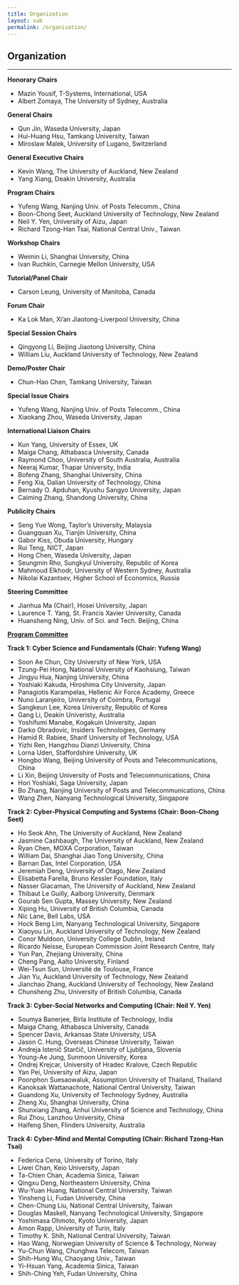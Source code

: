 ```yaml
---
title: Organization
layout: sub
permalink: /organization/
---
```


<h2>Organization</h2>
<hr />
	<p><strong>Honorary Chairs</strong></p>
<ul><li>Mazin Yousif, T-Systems, International, USA</li>
<li>Albert Zomaya, The University of Sydney, Australia</li>
</ul><p><strong>General Chairs</strong></p>
<ul><li>Qun Jin, Waseda University, Japan</li>
<li>Hui-Huang Hsu, Tamkang University, Taiwan</li>
<li>Miroslaw Malek, University of Lugano, Switzerland</li>
</ul><p><strong>General Executive Chairs </strong></p>
<ul><li>Kevin Wang, The University of Auckland, New Zealand</li>
<li>Yang Xiang, Deakin University, Australia</li>
</ul><p><strong>Program Chairs </strong></p>
<ul><li>Yufeng Wang, Nanjing Univ. of Posts Telecomm., China</li>
<li>Boon-Chong Seet, Auckland University of Technology, New Zealand</li>
<li>Neil Y. Yen, University of Aizu, Japan</li>
<li>Richard Tzong-Han Tsai, National Central Univ., Taiwan</li>
</ul><p><strong>Workshop Chairs </strong></p>
<ul><li>Weimin Li, Shanghai University, China</li>
<li>Ivan Ruchkin, Carnegie Mellon University, USA</li>
</ul><p><strong>Tutorial/Panel Chair </strong></p>
<ul><li>Carson Leung, University of Manitoba, Canada</li>
</ul><p><strong>Forum Chair</strong></p>
<ul><li>Ka Lok Man, Xi’an Jiaotong-Liverpool University, China</li>
</ul><p><strong>Special Session Chairs</strong></p>
<ul><li>Qingyong Li, Beijing Jiaotong University, China</li>
<li>William Liu, Auckland University of Technology, New Zealand</li>
</ul><p><strong>Demo/Poster Chair</strong></p>
<ul><li>Chun-Hao Chen, Tamkang University, Taiwan</li>
</ul><p><strong>Special Issue Chairs </strong></p>
<ul><li>Yufeng Wang, Nanjing Univ. of Posts Telecomm., China</li>
<li>Xiaokang Zhou, Waseda University, Japan</li>
</ul><p><strong>International Liaison Chairs </strong></p>
<ul><li>Kun Yang, University of Essex, UK</li>
<li>Maiga Chang, Athabasca University, Canada</li>
<li>Raymond Choo, University of South Australia, Australia</li>
<li>Neeraj Kumar, Thapar University, India</li>
<li>Bofeng Zhang, Shanghai University, China</li>
<li>Feng Xia, Dalian University of Technology, China</li>
<li>Bernady O. Apduhan, Kyushu Sangyo University, Japan</li>
<li>Caiming Zhang, Shandong University, China</li>
</ul><p><strong>Publicity Chairs </strong></p>
<ul><li>Seng Yue Wong, Taylor’s University, Malaysia</li>
<li>Guangquan Xu, Tianjin University, China</li>
<li>Gabor Kiss, Obuda University, Hungary</li>
<li>Rui Teng, NICT, Japan</li>
<li>Hong Chen, Waseda University, Japan</li>
<li>Seungmin Rho, Sungkyul University, Republic of Korea</li>
<li>Mahmoud Elkhodr, University of Western Sydney, Australia</li>
<li>Nikolai Kazantsev, Higher School of Economics, Russia</li>
</ul><p><strong>Steering Committee </strong></p>
<ul><li>Jianhua Ma (Chair), Hosei University, Japan</li>
<li>Laurence T. Yang, St. Francis Xavier University, Canada</li>
<li>Huansheng Ning, Univ. of Sci. and Tech. Beijing, China</li>
</ul><p><span style="text-decoration: underline;"><strong>Program Committee</strong></span></p>
<p><strong>Track 1: Cyber Science and Fundamentals (Chair: Yufeng Wang)</strong></p>
<ul><li>Soon Ae Chun, City University of New York, USA</li>
<li>Tzung-Pei Hong, National University of Kaohsiung, Taiwan</li>
<li>Jingyu Hua, Nanjing University, China</li>
<li>Yoshiaki Kakuda, Hiroshima City University, Japan</li>
<li>Panagiotis Karampelas, Hellenic Air Force Academy, Greece</li>
<li>Nuno Laranjeiro, University of Coimbra, Portugal</li>
<li>Sangkeun Lee, Korea University, Republic of Korea</li>
<li>Gang Li, Deakin Univeristy, Australia</li>
<li>Yoshifumi Manabe, Kogakuin University, Japan</li>
<li>Darko Obradovic, Insiders Technologies, Germany</li>
<li>Hamid R. Rabiee, Sharif University of Technology, USA</li>
<li>Yizhi Ren, Hangzhou Dianzi University, China</li>
<li>Lorna Uden, Staffordshire University, UK</li>
<li>Hongbo Wang, Beijing University of Posts and Telecommunications, China</li>
<li>Li Xin, Beijing University of Posts and Telecommunications, China</li>
<li>Hori Yoshiaki, Saga University, Japan</li>
<li>Bo Zhang, Nanjing University of Posts and Telecommunications, China</li>
<li>Wang Zhen, Nanyang Technological University, Singapore</li>
</ul><p><strong>Track 2: Cyber-Physical Computing and Systems (Chair: Boon-Chong Seet)</strong></p>
<ul><li>Ho Seok Ahn, The University of Auckland, New Zealand</li>
<li>Jasmine Cashbaugh, The University of Auckland, New Zealand</li>
<li>Ryan Chen, MOXA Corporation, Taiwan</li>
<li>William Dai, Shanghai Jiao Tong University, China</li>
<li>Barnan Das, Intel Corporation, USA</li>
<li>Jeremiah Deng, University of Otago, New Zealand</li>
<li>Elisabetta Farella, Bruno Kessler Foundation, Italy</li>
<li>Nasser Giacaman, The University of Auckland, New Zealand</li>
<li>Thibaut Le Guilly, Aalborg University, Denmark</li>
<li>Gourab Sen Gupta, Massey University, New Zealand</li>
<li>Xiping Hu, University of British Columbia, Canada</li>
<li>Nic Lane, Bell Labs, USA</li>
<li>Hock Beng Lim, Nanyang Technological University, Singapore</li>
<li>Xiaoyou Lin, Auckland University of Technology, New Zealand</li>
<li>Conor Muldoon, University College Dublin, Ireland</li>
<li>Ricardo Neisse, European Commission Joint Research Centre, Italy</li>
<li>Yun Pan, Zhejiang University, China</li>
<li>Cheng Pang, Aalto University, Finland</li>
<li>Wei-Tsun Sun, Université de Toulouse, France</li>
<li>Jian Yu, Auckland University of Technology, New Zealand</li>
<li>Jianchao Zhang, Auckland University of Technology, New Zealand</li>
<li>Chunsheng Zhu, University of British Columbia, Canada</li>
</ul><p><strong>Track 3: Cyber-Social Networks and Computing (Chair: Neil Y. Yen)</strong></p>
<ul><li>Soumya Banerjee, Birla Institute of Technology, India</li>
<li>Maiga Chang, Athabasca University, Canada</li>
<li>Spencer Davis, Arkansas State University, USA</li>
<li>Jason C. Hung, Overseas Chinese University, Taiwan</li>
<li>Andreja Istenič Starčič, University of Ljubljana, Slovenia</li>
<li>Young-Ae Jung, Sunmoon University, Korea</li>
<li>Ondrej Krejcar, University of Hradec Kralove, Czech Republic</li>
<li>Yan Pei, University of Aizu, Japan</li>
<li>Poonphon Suesaowaluk, Assumption University of Thailand, Thailand</li>
<li>Kanoksak Wattanachote, National Central University, Taiwan</li>
<li>Guandong Xu, University of Technology Sydney, Australia</li>
<li>Zheng Xu, Shanghai University, China</li>
<li>Shunxiang Zhang, Anhui University of Science and Technology, China</li>
<li>Rui Zhou, Lanzhou University, China</li>
<li>Haifeng Shen, Flinders University, Australia</li>
</ul><p><strong>Track 4: Cyber-Mind and Mental Computing (Chair: Richard Tzong-Han Tsai)</strong></p>
<ul><li>Federica Cena, University of Torino, Italy</li>
<li>Liwei Chan, Keio University, Japan</li>
<li>Ta-Chien Chan, Academia Sinica, Taiwan</li>
<li>Qingxu Deng, Northeastern University, China</li>
<li>Wu-Yuan Huang, National Central University, Taiwan</li>
<li>Yinsheng Li, Fudan University, China</li>
<li>Chen-Chung Liu, National Central University, Taiwan</li>
<li>Douglas Maskell, Nanyang Technological University, Singapore</li>
<li>Yoshimasa Ohmoto, Kyoto University, Japan</li>
<li>Amon Rapp, University of Turin, Italy</li>
<li>Timothy K. Shih, National Central University, Taiwan</li>
<li>Hao Wang, Norwegian University of Science & Technology, Norway</li>
<li>Yu-Chun Wang, Chunghwa Telecom, Taiwan</li>
<li>Shih-Hung Wu, Chaoyang Univ., Taiwan</li>
<li>Yi-Hsuan Yang, Academia Sinica, Taiwan</li>
<li>Shih-Ching Yeh, Fudan University, China</li>
</ul>
